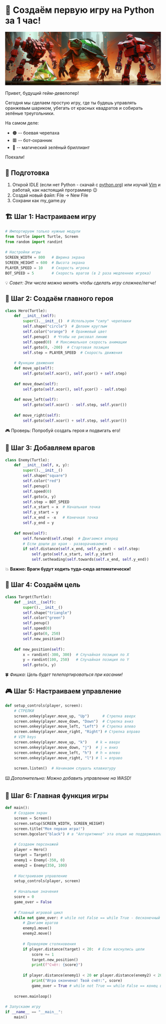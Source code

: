 # :snake: Создаём первую игру на Python за 1 час!

![Черепаха добралась до зелёного кристала. Ей мешали красные боты-охранники.](img/turtle_game.png "Turtle Game")

Привет, будущий гейм-девелопер! 

Сегодня мы сделаем простую игру, где ты будешь управлять оранжевым шариком, убегать от красных квадратов и собирать зелёные треугольники. 

На самом деле:

- 🟠 -- боевая черепаха
- 🟥 -- бот-охранник
- 💚 -- магический зелёный бриллиант

Поехали!

## 🔧 Подготовка

1. Открой IDLE (если нет Python - скачай с [python.org](https://python.org)) или изучай [Vim](https://www.youtube.com/watch?v=d8XtNXutVto) и работай, как настоящий программер 😉
1. Создай новый файл: File → New File
1. Сохрани как my_game.py

## 🏗️ Шаг 1: Настраиваем игру

```Python
# Импортируем только нужные модули
from turtle import Turtle, Screen
from random import randint

# Настройки игры
SCREEN_WIDTH = 800   # Ширина экрана
SCREEN_HEIGHT = 600  # Высота экрана
PLAYER_SPEED = 10    # Скорость игрока
BOT_SPEED = 5        # Скорость врагов (в 2 раза медленнее игрока)
```

💡 *Совет: Эти числа можно менять чтобы сделать игру сложнее/легче!*

## 🧩 Шаг 2: Создаём главного героя

```Python
class Hero(Turtle):
    def __init__(self):
        super().__init__()  # Используем "силу" черепашки
        self.shape("circle")  # Делаем круглым
        self.color("orange")  # Оранжевый цвет
        self.penup()  # Чтобы не рисовал линию
        self.speed(0)  # Максимальная скорость анимации
        self.goto(0, -200)  # Стартовая позиция
        self.step = PLAYER_SPEED  # Скорость движения
    
    # Функции движения
    def move_up(self):
        self.goto(self.xcor(), self.ycor() + self.step)
    
    def move_down(self):
        self.goto(self.xcor(), self.ycor() - self.step)
    
    def move_left(self):
        self.goto(self.xcor() - self.step, self.ycor())
    
    def move_right(self):
        self.goto(self.xcor() + self.step, self.ycor())
```

🎮 Проверь: Попробуй создать героя и подвигать его!

## 👾 Шаг 3: Добавляем врагов

```Python
class Enemy(Turtle):
    def __init__(self, x, y):
        super().__init__()
        self.shape("square")
        self.color("red")
        self.penup()
        self.speed(0)
        self.goto(x, y)
        self.step = BOT_SPEED
        self.x_start = x  # Начальная точка
        self.y_start = y
        self.x_end = -x   # Конечная точка
        self.y_end = y
    
    def move(self):
        self.forward(self.step)  # Двигаемся вперед
        # Если дошли до края - разворачиваемся
        if self.distance(self.x_end, self.y_end) < self.step:
            self.goto(self.x_start, self.y_start)
            self.setheading(self.towards(self.x_end, self.y_end))
```

💥 **Важно: Враги будут ходить туда-сюда автоматически!**

## 🎯 Шаг 4: Создаём цель

```Python
class Target(Turtle):
    def __init__(self):
        super().__init__()
        self.shape("triangle")
        self.color("green")
        self.penup()
        self.speed(0)
        self.goto(0, 250)
        self.new_position()
    
    def new_position(self):
        x = randint(-300, 300)  # Случайная позиция по X
        y = randint(100, 250)   # Случайная позиция по Y
        self.goto(x, y)
```

🍀 *Фишка: Цель будет телепортироваться при касании!*

## 🎮 Шаг 5: Настраиваем управление

```Python
def setup_controls(player, screen):
    # СТРЕЛКИ
    screen.onkey(player.move_up, "Up")      # Стрелка вверх
    screen.onkey(player.move_down, "Down")  # Стрелка вниз
    screen.onkey(player.move_left, "Left")  # Стрелка влево
    screen.onkey(player.move_right, "Right") # Стрелка вправо
    # VIM keys
    screen.onkey(player.move_up, "k")    # k = вверх
    screen.onkey(player.move_down, "j")  # j = вниз
    screen.onkey(player.move_left, "h")  # h = влево
    screen.onkey(player.move_right, "l") # l = вправо

    screen.listen()  # Начинаем слушать клавиатуру
```

⌨️ *Дополнительно: Можно добавить управление на WASD!*

## 🏁 Шаг 6: Главная функция игры

```Python
def main():
    # Создаем экран
    screen = Screen()
    screen.setup(SCREEN_WIDTH, SCREEN_HEIGHT)
    screen.title("Моя первая игра!")
    screen.bgcolor("black") # в "Алгоритмике" эта опция не поддерживалась. Можно закомментить.
    
    # Создаем персонажей
    player = Hero()
    target = Target()
    enemy1 = Enemy(-350, 0)
    enemy2 = Enemy(350, 100)
    
    # Настраиваем управление
    setup_controls(player, screen)
    
    # Начальные значения
    score = 0
    game_over = False
    
    # Главный игровой цикл
    while not game_over: # while not False == while True - бесконечный до изменения значения
        # Двигаем врагов
        enemy1.move()
        enemy2.move()
        
        # Проверяем столкновения
        if player.distance(target) < 20:  # Если коснулись цели
            score += 1
            target.new_position()
            print(f"Счёт: {score}")
            
        if player.distance(enemy1) < 20 or player.distance(enemy2) < 20:
            print("Игра окончена! Твой счёт:", score)
            game_over = True # while not True == while False == конец цикла и игры
    
    screen.mainloop()

# Запускаем игру
if __name__ == "__main__":
    main()
```


